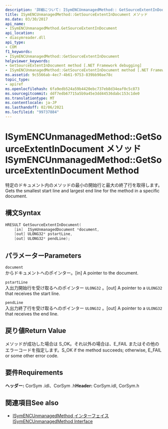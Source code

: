 ```yaml
---
description: '詳細について: ISymENCUnmanagedMethod:: GetSourceExtentInDocument メソッド'
title: ISymENCUnmanagedMethod::GetSourceExtentInDocument メソッド
ms.date: 03/30/2017
api_name:
- ISymENCUnmanagedMethod.GetSourceExtentInDocument
api_location:
- diasymreader.dll
api_type:
- COM
f1_keywords:
- ISymENCUnmanagedMethod::GetSourceExtentInDocument
helpviewer_keywords:
- GetSourceExtentInDocument method [.NET Framework debugging]
- ISymENCUnmanagedMethod::GetSourceExtentInDocument method [.NET Framework debugging]
ms.assetid: 9c5566ab-4ec7-4b61-9753-839bb90ae78c
topic_type:
- apiref
ms.openlocfilehash: 6fa9edb524a59b4420ebc737eb8d34eaf0c5c873
ms.sourcegitcommit: ddf7edb67715a5b9a45e3dd44536dabc153c1de0
ms.translationtype: MT
ms.contentlocale: ja-JP
ms.lasthandoff: 02/06/2021
ms.locfileid: "99737884"
---
```

# <a name="isymencunmanagedmethodgetsourceextentindocument-method"></a><span data-ttu-id="18ca6-103">ISymENCUnmanagedMethod::GetSourceExtentInDocument メソッド</span><span class="sxs-lookup"><span data-stu-id="18ca6-103">ISymENCUnmanagedMethod::GetSourceExtentInDocument Method</span></span>

<span data-ttu-id="18ca6-104">特定のドキュメント内のメソッドの最小の開始行と最大の終了行を取得します。</span><span class="sxs-lookup"><span data-stu-id="18ca6-104">Gets the smallest start line and largest end line for the method in a specific document.</span></span>  
  
## <a name="syntax"></a><span data-ttu-id="18ca6-105">構文</span><span class="sxs-lookup"><span data-stu-id="18ca6-105">Syntax</span></span>  
  
```cpp  
HRESULT GetSourceExtentInDocument(  
    [in]  ISymUnmanagedDocument *document,  
    [out] ULONG32* pstartLine,  
    [out] ULONG32* pendLine);  
```  
  
## <a name="parameters"></a><span data-ttu-id="18ca6-106">パラメーター</span><span class="sxs-lookup"><span data-stu-id="18ca6-106">Parameters</span></span>  

 `document`  
 <span data-ttu-id="18ca6-107">からドキュメントへのポインター。</span><span class="sxs-lookup"><span data-stu-id="18ca6-107">[in] A pointer to the document.</span></span>  
  
 `pstartLine`  
 <span data-ttu-id="18ca6-108">入出力開始行を受け取るへのポインター `ULONG32` 。</span><span class="sxs-lookup"><span data-stu-id="18ca6-108">[out] A pointer to a `ULONG32` that receives the start line.</span></span>  
  
 `pendLine`  
 <span data-ttu-id="18ca6-109">入出力終了行を受け取るへのポインター `ULONG32` 。</span><span class="sxs-lookup"><span data-stu-id="18ca6-109">[out] A pointer to a `ULONG32` that receives the end line.</span></span>  
  
## <a name="return-value"></a><span data-ttu-id="18ca6-110">戻り値</span><span class="sxs-lookup"><span data-stu-id="18ca6-110">Return Value</span></span>  

 <span data-ttu-id="18ca6-111">メソッドが成功した場合は S_OK。それ以外の場合は、E_FAIL またはその他のエラーコードを指定します。</span><span class="sxs-lookup"><span data-stu-id="18ca6-111">S_OK if the method succeeds; otherwise, E_FAIL or some other error code.</span></span>  
  
## <a name="requirements"></a><span data-ttu-id="18ca6-112">要件</span><span class="sxs-lookup"><span data-stu-id="18ca6-112">Requirements</span></span>  

 <span data-ttu-id="18ca6-113">**ヘッダー:** CorSym .idl、CorSym .h</span><span class="sxs-lookup"><span data-stu-id="18ca6-113">**Header:** CorSym.idl, CorSym.h</span></span>  
  
## <a name="see-also"></a><span data-ttu-id="18ca6-114">関連項目</span><span class="sxs-lookup"><span data-stu-id="18ca6-114">See also</span></span>

- [<span data-ttu-id="18ca6-115">ISymENCUnmanagedMethod インターフェイス</span><span class="sxs-lookup"><span data-stu-id="18ca6-115">ISymENCUnmanagedMethod Interface</span></span>](isymencunmanagedmethod-interface.md)
